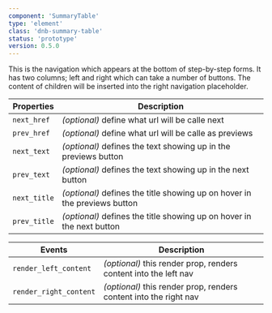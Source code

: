 ```yaml
---
component: 'SummaryTable'
type: 'element'
class: 'dnb-summary-table'
status: 'prototype'
version: 0.5.0
---
```


This is the navigation which appears at the bottom of step-by-step forms. It has two columns; left and right which can take a number of buttons. The content of children will be inserted into the right navigation placeholder.

| Properties   | Description                                                               |
| ------------ | ------------------------------------------------------------------------- |
| `next_href`  | _(optional)_ define what url will be calle next                           |
| `prev_href`  | _(optional)_ define what url will be calle as previews                    |
| `next_text`  | _(optional)_ defines the text showing up in the previews button           |
| `prev_text`  | _(optional)_ defines the text showing up in the next button               |
| `next_title` | _(optional)_ defines the title showing up on hover in the previews button |
| `prev_title` | _(optional)_ defines the title showing up on hover in the next button     |

| Events                 | Description                                                       |
| ---------------------- | ----------------------------------------------------------------- |
| `render_left_content`  | _(optional)_ this render prop, renders content into the left nav  |
| `render_right_content` | _(optional)_ this render prop, renders content into the right nav |
